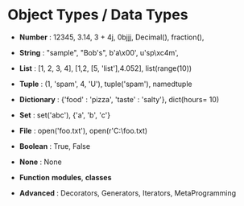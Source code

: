 # Object Types / Data Types

- **Number** : 12345, 3.14, 3 + 4j, 0bjjj, Decimal(), fraction(),

- **String** : "sample", "Bob's", b'a\x00', u'sp\xc4m',

- **List** : [1, 2, 3, 4], [1,2, [5, 'list'],4.052], list(range(10))

- **Tuple** : (1, 'spam', 4, 'U'), tuple('spam'), namedtuple

- **Dictionary** : {'food' : 'pizza', 'taste' : 'salty'}, dict(hours= 10)

- **Set** : set('abc'), {'a', 'b', 'c'}

- **File** : open('foo.txt'), open(r'C:\foo.txt)

- **Boolean** : True, False

- **None** : None

- **Function** **modules**, **classes**

- **Advanced** : Decorators, Generators, Iterators, MetaProgramming


